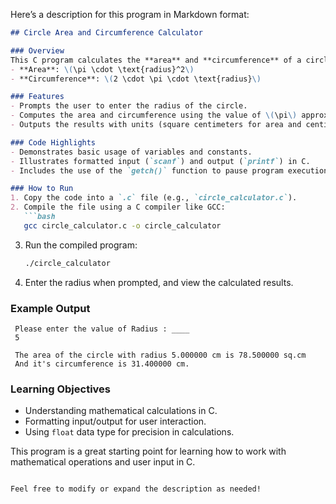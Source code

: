 Here’s a description for this program in Markdown format:  

```markdown
## Circle Area and Circumference Calculator  

### Overview  
This C program calculates the **area** and **circumference** of a circle based on the radius provided by the user. It uses the formulae:  
- **Area**: \(\pi \cdot \text{radius}^2\)  
- **Circumference**: \(2 \cdot \pi \cdot \text{radius}\)  

### Features  
- Prompts the user to enter the radius of the circle.  
- Computes the area and circumference using the value of \(\pi\) approximated as 3.14.  
- Outputs the results with units (square centimeters for area and centimeters for circumference).  

### Code Highlights  
- Demonstrates basic usage of variables and constants.  
- Illustrates formatted input (`scanf`) and output (`printf`) in C.  
- Includes the use of the `getch()` function to pause program execution.  

### How to Run  
1. Copy the code into a `.c` file (e.g., `circle_calculator.c`).  
2. Compile the file using a C compiler like GCC:  
   ```bash
   gcc circle_calculator.c -o circle_calculator
   ```  
3. Run the compiled program:  
   ```bash
   ./circle_calculator
   ```  
4. Enter the radius when prompted, and view the calculated results.  

### Example Output  
```
 Please enter the value of Radius : ____  
 5  
 
 The area of the circle with radius 5.000000 cm is 78.500000 sq.cm  
 And it's circumference is 31.400000 cm.  
```  

### Learning Objectives  
- Understanding mathematical calculations in C.  
- Formatting input/output for user interaction.  
- Using `float` data type for precision in calculations.  

This program is a great starting point for learning how to work with mathematical operations and user input in C.  
```  

Feel free to modify or expand the description as needed!